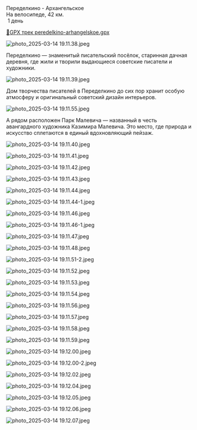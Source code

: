 
<link rel="stylesheet" href="../assets-custom/css/style-markdown.css">
<div class="cover-container" style="background-image: url('archangleskoe-1600.jpg');">
	<div class="cover-text">
		<div class="cover-title">
            Переделкино - Архангельское
        </div>
		<div class="cover-description">
			<div class="packages-location">
                <img loading="lazy" src="../assets-custom/icon-bike.png" alt="" class="cover-icon">
                <div class="h4-default regular">На велосипеде, 42 км.</div>
            </div>
            <div>
                <img class="cover-icon" loading="lazy" src="../assets-custom/icon-time.png" alt=""  />
                <span>1 день</span>
            </div>
		</div>
	</div>
</div>

<div id="map"></div>

[📍GPX трек peredelkino-arhangelskoe.gpx](peredelkino-arhangelskoe.gpx)

![photo_2025-03-14 19.11.38.jpeg](imgs/photo_2025-03-14%2019.11.38.jpeg)


Переделкино — знаменитый писательский посёлок, старинная дачная деревня, где жили и творили выдающиеся советские писатели и художники.

![photo_2025-03-14 19.11.39.jpeg](imgs/photo_2025-03-14%2019.11.39.jpeg)

Дом творчества писателей в Переделкино до сих пор хранит особую атмосферу и оригинальный советский дизайн интерьеров.

![photo_2025-03-14 19.11.55.jpeg](imgs/photo_2025-03-14%2019.11.55.jpeg)


А рядом расположен Парк Малевича — названный в честь авангардного художника Казимира Малевича. Это место, где природа и искусство сплетаются в единый вдохновляющий пейзаж.

![photo_2025-03-14 19.11.40.jpeg](imgs/photo_2025-03-14%2019.11.40.jpeg)

![photo_2025-03-14 19.11.41.jpeg](imgs/photo_2025-03-14%2019.11.41.jpeg)

![photo_2025-03-14 19.11.42.jpeg](imgs/photo_2025-03-14%2019.11.42.jpeg)

![photo_2025-03-14 19.11.43.jpeg](imgs/photo_2025-03-14%2019.11.43.jpeg)

![photo_2025-03-14 19.11.44.jpeg](imgs/photo_2025-03-14%2019.11.44.jpeg)

![photo_2025-03-14 19.11.44-1.jpeg](imgs/photo_2025-03-14%2019.11.44-1.jpeg)

![photo_2025-03-14 19.11.46.jpeg](imgs/photo_2025-03-14%2019.11.46.jpeg)

![photo_2025-03-14 19.11.46-1.jpeg](imgs/photo_2025-03-14%2019.11.46-1.jpeg)

![photo_2025-03-14 19.11.47.jpeg](imgs/photo_2025-03-14%2019.11.47.jpeg)

![photo_2025-03-14 19.11.48.jpeg](imgs/photo_2025-03-14%2019.11.48.jpeg)

![photo_2025-03-14 19.11.51-2.jpeg](imgs/photo_2025-03-14%2019.11.51-2.jpeg)

![photo_2025-03-14 19.11.52.jpeg](imgs/photo_2025-03-14%2019.11.52.jpeg)

![photo_2025-03-14 19.11.53.jpeg](imgs/photo_2025-03-14%2019.11.53.jpeg)

![photo_2025-03-14 19.11.54.jpeg](imgs/photo_2025-03-14%2019.11.54.jpeg)

![photo_2025-03-14 19.11.56.jpeg](imgs/photo_2025-03-14%2019.11.56.jpeg)

![photo_2025-03-14 19.11.57.jpeg](imgs/photo_2025-03-14%2019.11.57.jpeg)

![photo_2025-03-14 19.11.58.jpeg](imgs/photo_2025-03-14%2019.11.58.jpeg)

![photo_2025-03-14 19.11.59.jpeg](imgs/photo_2025-03-14%2019.11.59.jpeg)

![photo_2025-03-14 19.12.00.jpeg](imgs/photo_2025-03-14%2019.12.00.jpeg)

![photo_2025-03-14 19.12.00-2.jpeg](imgs/photo_2025-03-14%2019.12.00-2.jpeg)

![photo_2025-03-14 19.12.02.jpeg](imgs/photo_2025-03-14%2019.12.02.jpeg)

![photo_2025-03-14 19.12.04.jpeg](imgs/photo_2025-03-14%2019.12.04.jpeg)

![photo_2025-03-14 19.12.05.jpeg](imgs/photo_2025-03-14%2019.12.05.jpeg)

![photo_2025-03-14 19.12.06.jpeg](imgs/photo_2025-03-14%2019.12.06.jpeg)

![photo_2025-03-14 19.12.07.jpeg](imgs/photo_2025-03-14%2019.12.07.jpeg)








<link href="https://api.mapbox.com/mapbox-gl-js/v3.10.0/mapbox-gl.css" rel="stylesheet">
<script src="https://api.mapbox.com/mapbox-gl-js/v3.10.0/mapbox-gl.js"></script>
<script src="https://cdn.jsdelivr.net/npm/js-yaml@4.1.0/dist/js-yaml.min.js"></script>
<script src="../assets-custom/js/cozy-journey.js"></script>
<script>architectMap({
    tracks: [{path: 'peredelkino-arhangelskoe.gpx'}],  
    points: 'points.yaml',
    zoom: 9.3,
    center: [37.44454, 55.73280 ],
    fitDuration: 9000
});
</script>


